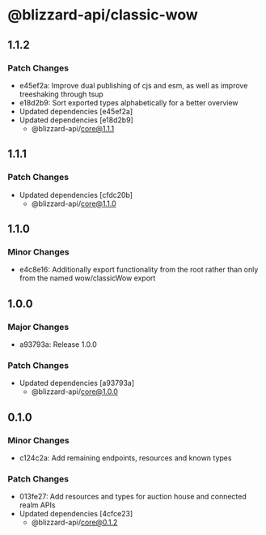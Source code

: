 # @blizzard-api/classic-wow

## 1.1.2

### Patch Changes

- e45ef2a: Improve dual publishing of cjs and esm, as well as improve treeshaking through tsup
- e18d2b9: Sort exported types alphabetically for a better overview
- Updated dependencies [e45ef2a]
- Updated dependencies [e18d2b9]
  - @blizzard-api/core@1.1.1

## 1.1.1

### Patch Changes

- Updated dependencies [cfdc20b]
  - @blizzard-api/core@1.1.0

## 1.1.0

### Minor Changes

- e4c8e16: Additionally export functionality from the root rather than only from the named wow/classicWow export

## 1.0.0

### Major Changes

- a93793a: Release 1.0.0

### Patch Changes

- Updated dependencies [a93793a]
  - @blizzard-api/core@1.0.0

## 0.1.0

### Minor Changes

- c124c2a: Add remaining endpoints, resources and known types

### Patch Changes

- 013fe27: Add resources and types for auction house and connected realm APIs
- Updated dependencies [4cfce23]
  - @blizzard-api/core@0.1.2
